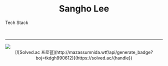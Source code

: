 <h1 align="center"> Sangho Lee </h1>

Tech Stack

<br>
<hr>
<img src="https://img.shields.io/badge/React-61DAFB?logo=React">

<div align="center">
  [![Solved.ac
프로필](http://mazassumnida.wtf/api/generate_badge?boj=tkdgh990612)](https://solved.ac/{handle})
</div>

